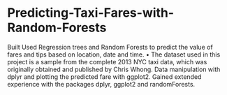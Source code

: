# Predicting-Taxi-Fares-with-Random-Forests
Built Used Regression trees and Random Forests to predict the value of fares and tips based on location, date and time. • The dataset used in this project is a sample from the complete 2013 NYC taxi data, which was originally obtained and published by Chris Whong. Data manipulation with dplyr and plotting the predicted fare with ggplot2. Gained extended experience with the packages dplyr, ggplot2 and randomForests.
